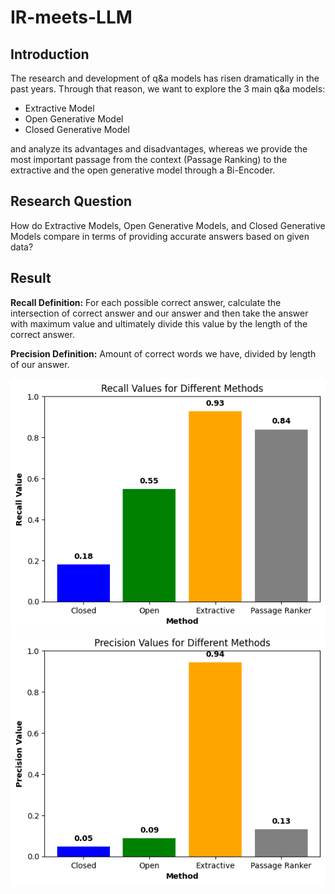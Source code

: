 # IR-meets-LLM

## Introduction
The research and development of q&a models has risen dramatically in the past years. Through that reason, we want to explore the 3 main q&a models:
- Extractive Model
- Open Generative Model
- Closed Generative Model

and analyze its advantages and disadvantages, whereas we provide the most important passage from the context (Passage Ranking) to the extractive and the open generative model through a Bi-Encoder.

## Research Question
How do Extractive Models, Open Generative Models, and Closed Generative Models compare in terms of providing accurate answers based on given data? 

## Result
**Recall Definition:**  For each possible correct answer, calculate the intersection of correct answer and our answer and then take the answer with maximum value and ultimately divide this value by the length of the correct answer.

**Precision Definition:** Amount of correct words we have, divided by length of our answer.

![Javatpoint](recall.png)  
![Javatpoint](precision.png)
